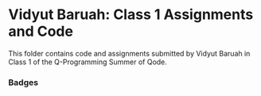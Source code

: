 # Vidyut Baruah: Class 1 Assignments and Code
This folder contains code and assignments submitted by Vidyut Baruah in Class 1 of the Q-Programming Summer of Qode.
### Badges
